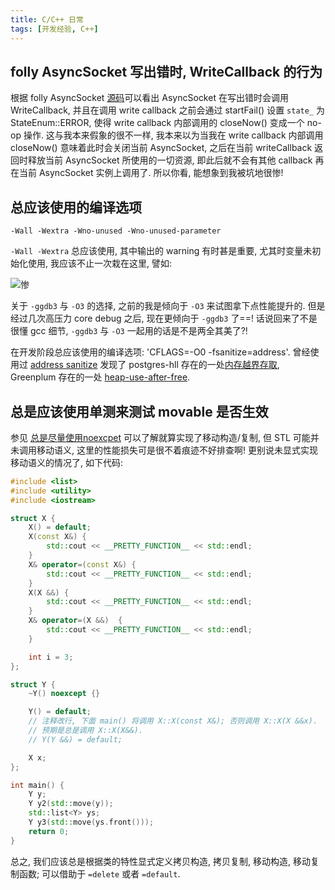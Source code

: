 ```yaml
---
title: C/C++ 日常
tags: [开发经验, C++]
---
```


## folly AsyncSocket 写出错时, WriteCallback 的行为

根据 folly AsyncSocket [源码](https://github.com/facebook/folly/blob/4cc8030e3bdc894c3979529e025c3160fd39ecd9/folly/io/async/AsyncSocket.cpp#L2266)可以看出 AsyncSocket 在写出错时会调用 WriteCallback, 并且在调用 write callback 之前会通过 startFail() 设置 `state_` 为 StateEnum::ERROR, 使得 write callback 内部调用的 closeNow() 变成一个 no-op 操作. 这与我本来假象的很不一样, 我本来以为当我在 write callback 内部调用 closeNow() 意味着此时会关闭当前 AsyncSocket, 之后在当前 writeCallback 返回时释放当前 AsyncSocket 所使用的一切资源, 即此后就不会有其他 callback 再在当前 AsyncSocket 实例上调用了. 所以你看, 能想象到我被坑地很惨!



## 总应该使用的编译选项

`-Wall -Wextra -Wno-unused -Wno-unused-parameter`

`-Wall -Wextra` 总应该使用, 其中输出的 warning 有时甚是重要, 尤其时变量未初始化使用, 我应该不止一次栽在这里, 譬如:

![惨]({{site.url}}/assets/valid.png)

关于 `-ggdb3` 与 `-O3` 的选择, 之前的我是倾向于 `-O3` 来试图拿下点性能提升的. 但是经过几次高压力 core debug 之后, 现在更倾向于 `-ggdb3` 了==! 话说回来了不是很懂 gcc 细节, `-ggdb3` 与 `-O3` 一起用的话是不是两全其美了?!

在开发阶段总应该使用的编译选项: 'CFLAGS=-O0 -fsanitize=address'. 曾经使用过 [address sanitize]({{site.url}}/2016/03/28/Address-Sanitizer/) 发现了 postgres-hll 存在的一处[内存越界存取](https://github.com/citusdata/postgresql-hll/pull/82), Greenplum 存在的一处 [heap-use-after-free](https://github.com/greenplum-db/gpdb/pull/8871).

## 总是应该使用单测来测试 movable 是否生效

参见 [总是尽量使用noexcpet]({{site.url}}/2016/03/23/总是尽量使用noexcpet/) 可以了解就算实现了移动构造/复制, 但 STL 可能并未调用移动语义, 这里的性能损失可是很不着痕迹不好排查啊! 更别说未显式实现移动语义的情况了, 如下代码:

```c++
#include <list>
#include <utility>
#include <iostream>

struct X {
    X() = default;
    X(const X&) {
        std::cout << __PRETTY_FUNCTION__ << std::endl;
    }
    X& operator=(const X&) {
        std::cout << __PRETTY_FUNCTION__ << std::endl;
    }
    X(X &&) {
        std::cout << __PRETTY_FUNCTION__ << std::endl;
    }
    X& operator=(X &&)  {
        std::cout << __PRETTY_FUNCTION__ << std::endl;
    }

    int i = 3;
};

struct Y {
    ~Y() noexcept {}

    Y() = default;
    // 注释改行, 下面 main() 将调用 X::X(const X&); 否则调用 X::X(X &&x).
    // 预期是总是调用 X::X(X&&).
    // Y(Y &&) = default;

    X x;
};

int main() {
    Y y;
    Y y2(std::move(y));
    std::list<Y> ys;
    Y y3(std::move(ys.front()));
    return 0;
}
```

总之, 我们应该总是根据类的特性显式定义拷贝构造, 拷贝复制, 移动构造, 移动复制函数; 可以借助于 `=delete` 或者 `=default`.


